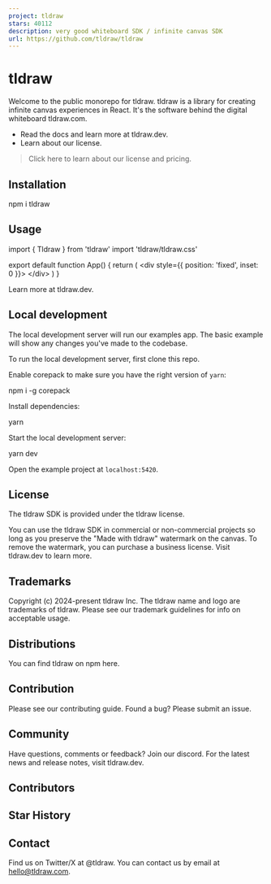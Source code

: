 ```yaml
---
project: tldraw
stars: 40112
description: very good whiteboard SDK / infinite canvas SDK
url: https://github.com/tldraw/tldraw
---
```


tldraw
======

Welcome to the public monorepo for tldraw. tldraw is a library for creating infinite canvas experiences in React. It's the software behind the digital whiteboard tldraw.com.

-   Read the docs and learn more at tldraw.dev.
-   Learn about our license.

> Click here to learn about our license and pricing.

Installation
------------

npm i tldraw

Usage
-----

import { Tldraw } from 'tldraw'
import 'tldraw/tldraw.css'

export default function App() {
	return (
		<div style\={{ position: 'fixed', inset: 0 }}\>
			<Tldraw />
		</div\>
	)
}

Learn more at tldraw.dev.

Local development
-----------------

The local development server will run our examples app. The basic example will show any changes you've made to the codebase.

To run the local development server, first clone this repo.

Enable corepack to make sure you have the right version of `yarn`:

npm i -g corepack

Install dependencies:

yarn

Start the local development server:

yarn dev

Open the example project at `localhost:5420`.

License
-------

The tldraw SDK is provided under the tldraw license.

You can use the tldraw SDK in commercial or non-commercial projects so long as you preserve the "Made with tldraw" watermark on the canvas. To remove the watermark, you can purchase a business license. Visit tldraw.dev to learn more.

Trademarks
----------

Copyright (c) 2024-present tldraw Inc. The tldraw name and logo are trademarks of tldraw. Please see our trademark guidelines for info on acceptable usage.

Distributions
-------------

You can find tldraw on npm here.

Contribution
------------

Please see our contributing guide. Found a bug? Please submit an issue.

Community
---------

Have questions, comments or feedback? Join our discord. For the latest news and release notes, visit tldraw.dev.

Contributors
------------

Star History
------------

Contact
-------

Find us on Twitter/X at @tldraw. You can contact us by email at hello@tldraw.com.
